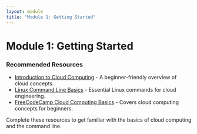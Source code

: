 ```yaml
---
layout: module
title: "Module 1: Getting Started"
---
```


# Module 1: Getting Started

### Recommended Resources
- [Introduction to Cloud Computing](https://example.com/intro-cloud) - A beginner-friendly overview of cloud concepts.
- [Linux Command Line Basics](https://example.com/linux-basics) - Essential Linux commands for cloud engineering.
- [FreeCodeCamp Cloud Computing Basics](https://www.freecodecamp.org/) - Covers cloud computing concepts for beginners.

Complete these resources to get familiar with the basics of cloud computing and the command line.
